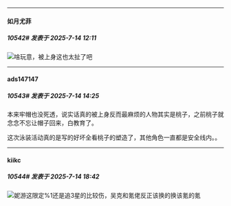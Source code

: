 ﻿
*****

####  如月尤菲  
##### 10542#       发表于 2025-7-14 12:11

<img src="https://static.stage1st.com/image/smiley/face2017/068.png" referrerpolicy="no-referrer">啥玩意，被上身这也太扯了吧


*****

####  ads147147  
##### 10543#       发表于 2025-7-14 14:25

本来牢帽也没死透，说实话真的被上身反而最麻烦的人物其实是桃子，之前桃子就念念不忘让帽子回来，白教育了。

这次泳装活动真的是写的好坏全看桃子的塑造了，其他角色一直都是安全线内。。


*****

####  kiikc  
##### 10544#       发表于 2025-7-14 18:42

<img src="https://static.stage1st.com/image/smiley/face2017/035.png" referrerpolicy="no-referrer">妮游这限定%1还是追3星的比较伤，吴克和氪佬反正该换的换该氪的氪


